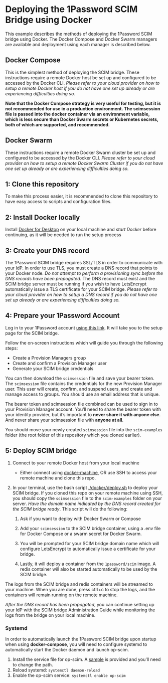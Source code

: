 # Deploying the 1Password SCIM Bridge using Docker

This example describes the methods of deploying the 1Password SCIM bridge using Docker. The Docker Compose and Docker Swarm managers are available and deployment using each manager is described below.

## Docker Compose

This is the simplest method of deploying the SCIM bridge. These instructions require a remote Docker host be set up and configured to be accessed by the Docker CLI. _Please refer to your cloud provider on how to setup a remote Docker host if you do not have one set up already or are experiencing difficulties doing so._

**Note that the Docker Compose strategy is very useful for testing, but it is not recommended for use in a production environment. The scimsession file is passed into the docker container via an environment variable, which is less secure than Docker Swarm secrets or Kubernetes secrets, both of which are supported, and recommended.**

## Docker Swarm

These instructions require a remote Docker Swarm cluster be set up and configured to be accessed by the Docker CLI. _Please refer to your cloud provider on how to setup a remote Docker Swarm Cluster if you do not have one set up already or are experiencing difficulties doing so._

## 1: Clone this repository

To make this process easier, it is recommended to clone this repository to have easy access to scripts and configuration files.

## 2: Install Docker locally

Install [Docker for Desktop](https://www.docker.com/products/docker-desktop) on your local machine and _start Docker_ before continuing, as it will be needed to run the setup process

## 3: Create your DNS record

The 1Password SCIM bridge requires SSL/TLS in order to communicate with your IdP. In order to use TLS, you must create a DNS record that points to your Docker node. _Do not attempt to perform a provisioning sync before the DNS records have been propogated_. The DNS record must exist and the SCIM bridge server must be running if you wish to have LetsEncrypt automatically issue a TLS certificate for your SCIM bridge. _Please refer to your cloud provider on how to setup a DNS record if you do not have one set up already or are experiencing difficulties doing so._

## 4: Prepare your 1Password Account

Log in to your 1Password account [using this link](https://start.1password.com/settings/provisioning/setup).  It will take you to the setup page for the SCIM bridge.

Follow the on-screen instructions which will guide you through the following steps:

* Create a Provision Managers group
* Create and confirm a Provision Manager user
* Generate your SCIM bridge credentials

You can then download the `scimsession` file and save your bearer token.  The `scimsession` file contains the credentials for the new Provision Manager user.  This user will create, confirm, and suspend users, and create and manage access to groups.  You should use an email address that is unique.

The bearer token and scimsession file combined can be used to sign in to your Provision Manager account. You’ll need to share the bearer token with your identity provider, but it’s important to **never share it with anyone else**. And never share your scimsession file with **anyone at all**.

You should move your newly created `scimsession` file into the `scim-examples` folder (the root folder of this repository which you cloned earlier).


## 5: Deploy SCIM bridge

1. Connect to your remote Docker host from your local machine
    - Either connect using [docker-machine](https://docs.docker.com/machine/), OR use SSH to access your remote machine and clone this repo.

2. In your terminal, use the bash script [./docker/deploy.sh](deploy.sh) to deploy your SCIM bridge.  If you cloned this repo on your remote machine using SSH, you should copy the `scimsession` file to the `scim-examples` folder on your server. _Have the domain name indicated by the DNS record created for the SCIM bridge ready_. This script will do the following:

    1. Ask if you want to deploy with Docker Swarm or Compose

    1. Add your `scimsession` to the SCIM bridge container, using a .env file for Docker Compose or a swarm secret for Docker Swarm.

    1. You will be prompted for your SCIM bridge domain name which will configure LetsEncrypt to automatically issue a certificate for your bridge.

    1. Lastly, it will deploy a container from the `1password/scim` image. A redis container will also be started automatically to be used by the SCIM bridge.

The logs from the SCIM bridge and redis containers will be streamed to your machine. When you are done, press ctrl+c to stop the logs, and the containers will remain running on the remote machine.

_After the DNS record has been propogated_, you can continue setting up your IdP with the SCIM bridge Administration Guide while monitoring the logs from the bridge on your local machine.

### Systemd

In order to automatically launch the 1Password SCIM bridge upon startup when using **docker-compose**, you will need to configure systemd to automatically start the Docker daemon and launch op-scim.

1. Install the service file for op-scim. A [sample](compose/op-scim.service) is provided and you'll need to change the path.
2. Reload systemd: `systemctl daemon-reload`
3. Enable the op-scim service: `systemctl enable op-scim`
